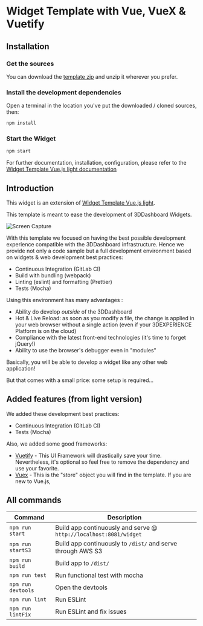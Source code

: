 <!-- markdownlint-disable MD001 MD024 -->

# Widget Template with Vue, VueX & Vuetify

## Installation

### Get the sources

You can download the [template zip](https://btcc.s3-eu-west-1.amazonaws.com/widget-lab/templates/widget-template-vue.zip) and unzip it wherever you prefer.

### Install the development dependencies

Open a terminal in the location you've put the downloaded / cloned sources, then:

```bash
npm install
```

### Start the Widget

```bash
npm start
```

For further documentation, installation, configuration, please refer to the [Widget Template Vue.js light documentation](https://itgit.dsone.3ds.com/widget-lab/widget-template-vue-light/blob/master/Configuration.md)

## Introduction

This widget is an extension of [Widget Template Vue.js light](https://itgit.dsone.3ds.com/widget-lab/widget-template-vue-light).

This template is meant to ease the development of 3DDashboard Widgets.

![Screen Capture](https://btcc.s3-eu-west-1.amazonaws.com/WidgetLab/ressources/WidgetTemplateDemoV3.gif)

With this template we focused on having the best possible development experience compatible with the 3DDashboard infrastructure. Hence we provide not only a code sample but a full development environment based on widgets & web development best practices:

- Continuous Integration (GitLab CI)
- Build with bundling (webpack)
- Linting (eslint) and formatting (Prettier)
- Tests (Mocha)

Using this environment has many advantages :

- Ability do develop _outside_ of the 3DDashboard
- Hot & Live Reload: as soon as you modify a file, the change is applied in your web browser without a single action (even if your 3DEXPERIENCE Platform is on the cloud)
- Compliance with the latest front-end technologies (it's time to forget jQuery!)
- Ability to use the browser's debugger even in "modules"

Basically, you will be able to develop a widget like any other web application!

But that comes with a small price: some setup is required...

## Added features (from light version)

We added these development best practices:

- Continuous Integration (GitLab CI)
- Tests (Mocha)

Also, we added some good frameworks:

- [Vuetify](https://vuetifyjs.com) - This UI Framework will drastically save your time. Nevertheless, it's optional so feel free to remove the dependency and use your favorite.
- [Vuex](https://vuex.vuejs.org/) - This is the "store" object you will find in the template. If you are new to Vue.js, 

##  All commands

Command | Description
--- | ---
`npm run start` | Build app continuously and serve @ `http://localhost:8081/widget`
`npm run startS3` | Build app continuously to `/dist/` and serve through AWS S3
`npm run build` | Build app to `/dist/`
`npm run test` | Run functional test with mocha
`npm run devtools` | Open the devtools
`npm run lint` | Run ESLint 
`npm run lintFix` | Run ESLint and fix issues